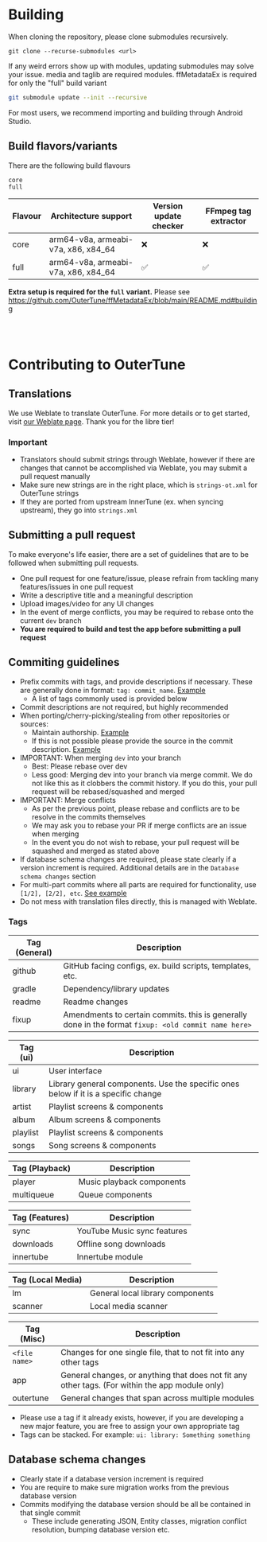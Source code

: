 # Building

When cloning the repository, please clone submodules recursively.

```agsl
git clone --recurse-submodules <url>
```

If any weird errors show up with modules, updating submodules may solve your issue. media and taglib are required
modules. ffMetadataEx is required for only the "full" build variant

```bash
git submodule update --init --recursive
```

For most users, we recommend importing and building through Android Studio.

## Build flavors/variants

There are the following build flavours

```
core
full
```

| Flavour | Architecture support                | Version update checker | FFmpeg tag extractor |
|---------|-------------------------------------|------------------------|----------------------|
| core    | arm64-v8a, armeabi-v7a, x86, x84_64 | ❌                      | ❌                    |
| full    | arm64-v8a, armeabi-v7a, x86, x84_64 | ✅                      | ✅                    |

**Extra setup is required for the `full` variant.** Please
see https://github.com/OuterTune/ffMetadataEx/blob/main/README.md#building

<br/><br/>

# Contributing to OuterTune

## Translations

We use Weblate to translate OuterTune. For more details or to get started,
visit [our Weblate page](https://hosted.weblate.org/projects/outertune/).
Thank you for the libre tier!

### Important

- Translators should submit strings through Weblate, however if there are changes that cannot be accomplished via
  Weblate, you may submit a pull request manually
- Make sure new strings are in the right place, which is `strings-ot.xml` for OuterTune strings
- If they are ported from upstream InnerTune (ex. when syncing upstream), they go into `strings.xml`

## Submitting a pull request

To make everyone's life easier, there are a set of guidelines that are to be followed when submitting pull requests.

- One pull request for one feature/issue, please refrain from tackling many features/issues in one pull request
- Write a descriptive title and a meaningful description
- Upload images/video for any UI changes
- In the event of merge conflicts, you may be required to rebase onto the current `dev` branch
- **You are required to build and test the app before submitting a pull request**

## Commiting guidelines

- Prefix commits with tags, and provide descriptions if necessary. These are generally done in format:
  `tag: commit_name`. [Example](https://github.com/OuterTune/OuterTune/commit/798e8366227dd2cc38355224c733dbf7e8ffcee0)
    - A list of tags commonly used is provided below
- Commit descriptions are not required, but highly recommended
- When porting/cherry-picking/stealing from other repositories or sources:
    - Maintain
      authorship. [Example](https://github.com/OuterTune/OuterTune/commit/b0dc59682190b41f0200e9df5174322acaa3d40d)
    - If this is not possible please provide the source in the commit
      description. [Example](https://github.com/OuterTune/OuterTune/pull/59/commits/e40325dd86ac2c30347cfd4f9e92bbf15a0d0c82)
- IMPORTANT: When merging `dev` into your branch
    - Best: Please rebase over dev
    - Less good: Merging dev into your branch via merge commit. We do not like this as it clobbers the commit history.
      If you do this, your pull request will be rebased/squashed and merged
- IMPORTANT: Merge conflicts
    - As per the previous point, please rebase and conflicts are to be resolve in the commits themselves
    - We may ask you to rebase your PR if merge conflicts are an issue when merging
    - In the event you do not wish to rebase, your pull request will be squashed and merged as stated above
- If database schema changes are required, please state clearly if a version increment is required. Additional details
  are in the `Database schema changes` section
- For multi-part commits where all parts are required for functionality, use
  `[1/2], [2/2], etc`. [See example](https://github.com/OuterTune/OuterTune/pull/59/commits)
- Do not mess with translation files directly, this is managed with Weblate.

### Tags

| Tag (General) | Description                                                                                         |
|---------------|-----------------------------------------------------------------------------------------------------|
| github        | GitHub facing configs, ex. build scripts, templates, etc.                                           |
| gradle        | Dependency/library updates                                                                          |
| readme        | Readme changes                                                                                      |
| fixup         | Amendments to certain commits. this is generally done in the format `fixup: <old commit name here>` |

| Tag (ui) | Description                                                                        |
|----------|------------------------------------------------------------------------------------|
| ui       | User interface                                                                     |
| library  | Library general components. Use the specific ones below if it is a specific change |
| artist   | Playlist screens & components                                                      |
| album    | Album screens & components                                                         |
| playlist | Playlist screens & components                                                      |
| songs    | Song screens & components                                                          |

| Tag (Playback) | Description               |
|----------------|---------------------------|
| player         | Music playback components | 
| multiqueue     | Queue components          |

| Tag (Features) | Description                 |
|----------------|-----------------------------|
| sync           | YouTube Music sync features |
| downloads      | Offline song downloads      |
| innertube      | Innertube module            |

| Tag (Local Media) | Description                      |
|-------------------|----------------------------------|
| lm                | General local library components | 
| scanner           | Local media scanner              |

| Tag (Misc)    | Description                                                                                     |
|---------------|-------------------------------------------------------------------------------------------------|
| `<file name>` | Changes for one single file, that to not fit into any other tags                                |
| app           | General changes, or anything that does not fit any other tags. (For within the app module only) |
| outertune     | General changes that span across multiple modules                                               |

- Please use a tag if it already exists, however, if you are developing a new major feature, you are free to assign your
  own appropriate tag
- Tags can be stacked. For example: `ui: library: Something something`

## Database schema changes

- Clearly state if a database version increment is required
- You are require to make sure migration works from the previous database version
- Commits modifying the database version should be all be contained in that single commit
    - These include generating JSON, Entity classes, migration conflict resolution, bumping database version etc.
